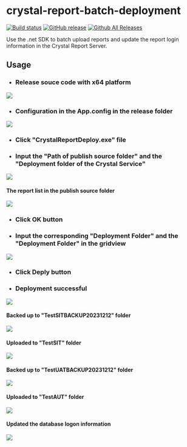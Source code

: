 # crystal-report-batch-deployment
[![Build status](https://ci.appveyor.com/api/projects/status/2exf5ulw51klq8wt?svg=true)](https://ci.appveyor.com/project/Blueq-world/crystal-report-batch-deployment)
[![GitHub release](https://img.shields.io/github/release/Blueq-world/crystal_report_batch_deployment.svg)](https://github.com/Blueq-world/crystal_report_batch_deployment/releases)
[![Github All Releases](https://img.shields.io/github/downloads/Blueq-world/crystal_report_batch_deployment/total.svg)](https://github.com/Blueq-world/crystal_report_batch_deployment/releases)

Use the .net SDK to batch upload reports and update the report login information in the Crystal Report Server.

## Usage 
* ### Release souce code with x64 platform
![](Guideline%20Image/Capture11.PNG)

* ### Configuration in the App.config in the release folder
![](Guideline%20Image/Capture10.PNG)

* ### Click "CrystalReportDeploy.exe" file

* ### Input the "Path of publish source folder" and the "Deployment folder of the Crystal Service"
![](Guideline%20Image/Capture.PNG)

#### The report list in the publish source folder
![](Guideline%20Image/Capture4.PNG)

* ### Click OK button

* ### Input the corresponding "Deployment Folder" and the "Deployment Folder" in the gridview
![](Guideline%20Image/Capture1.PNG)

* ### Click Deply button

* ### Deployment successful
![](Guideline%20Image/Capture2.PNG)

#### Backed up to "TestSITBACKUP20231212" folder
![](Guideline%20Image/Capture6.PNG)

#### Uploaded to "TestSIT" folder
![](Guideline%20Image/Capture5.PNG)

#### Backed up to "TestUATBACKUP20231212" folder
![](Guideline%20Image/Capture8.PNG)

#### Uploaded to "TestAUT" folder
![](Guideline%20Image/Capture9.PNG)

#### Updated the database logon information
![](Guideline%20Image/Capture7.PNG)

